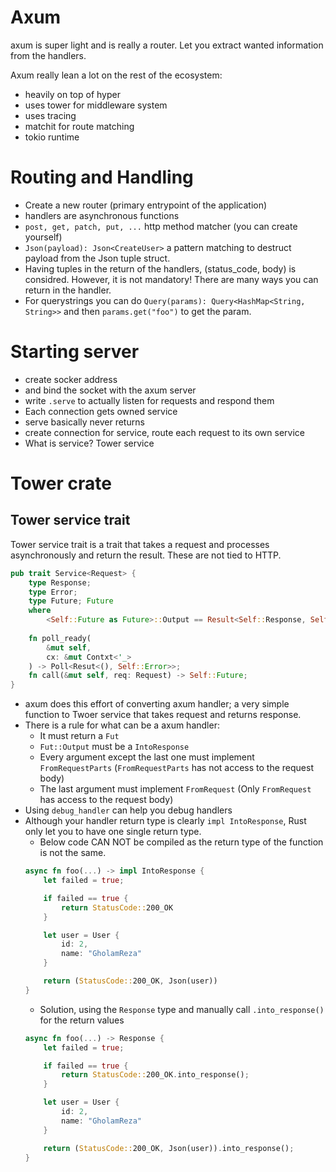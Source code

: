 # Axum
axum is super light and is really a router. Let you extract wanted information from the handlers.

Axum really lean a lot on the rest of the ecosystem:
- heavily on top of hyper
- uses tower for middleware system
- uses tracing
- matchit for route matching
- tokio runtime


# Routing and Handling
- Create a new router (primary entrypoint of the application)
- handlers are asynchronous functions
- `post, get, patch, put, ...` http method matcher (you can create yourself)
- `Json(payload): Json<CreateUser>` a pattern matching to destruct payload from the Json tuple struct.
-  Having tuples in the return of the handlers, (status_code, body) is considred. However, it is not mandatory! There are many ways you can return in the handler.
- For querystrings you can do `Query(params): Query<HashMap<String, String>>` and then `params.get("foo")` to get the param.

# Starting server
- create socker address
- and bind the socket with the axum server
- write `.serve` to actually listen for requests and respond them
- Each connection gets owned service
- serve basically never returns
- create connection for service, route each request to its own service
- What is service? Tower service


# Tower crate

## Tower service trait
Tower service trait is a trait that takes a request and processes asynchronously and return the result. These are not tied to HTTP.

```rs
pub trait Service<Request> {
    type Response;
    type Error;
    type Future; Future
    where
        <Self::Future as Future>::Output == Result<Self::Response, Self::Error>
    
    fn poll_ready(
        &mut self,
        cx: &mut Contxt<'_>
    ) -> Poll<Resut<(), Self::Error>>;
    fn call(&mut self, req: Request) -> Self::Future;
}
```

- axum does this effort of converting axum handler; a very simple function to Twoer service that takes request and returns response.
- There is a rule for what can be a axum handler:
    - It must return a `Fut`
    - `Fut::Output` must be a `IntoResponse`
    - Every argument except the last one must implement `FromRequestParts` (`FromRequestParts` has not access to the request body)
    - The last argument must implement `FromRequest` (Only `FromRequest` has access to the request body)
- Using `debug_handler` can help you debug handlers
- Although your handler return type is clearly `impl IntoResponse`, Rust only let you to have one single return type.
    - Below code CAN NOT be compiled as the return type of the function is not the same.
    ```rs
    async fn foo(...) -> impl IntoResponse {
        let failed = true;

        if failed == true {
            return StatusCode::200_OK
        }

        let user = User {
            id: 2,
            name: "GholamReza"
        }

        return (StatusCode::200_OK, Json(user))
    }
    ```
    - Solution, using the `Response` type and manually call `.into_response()` for the return values
    ```rs
    async fn foo(...) -> Response {
        let failed = true;

        if failed == true {
            return StatusCode::200_OK.into_response();
        }

        let user = User {
            id: 2,
            name: "GholamReza"
        }

        return (StatusCode::200_OK, Json(user)).into_response();
    }
    ```

